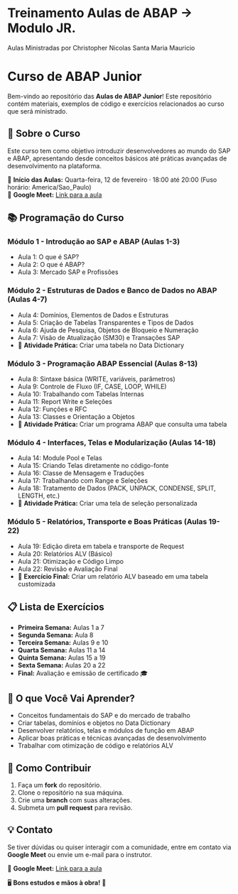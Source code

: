 # Treinamento Aulas de ABAP -> Modulo JR.
Aulas Ministradas por Christopher Nicolas Santa Maria Mauricio

# Curso de ABAP Junior

Bem-vindo ao repositório das **Aulas de ABAP Junior**! Este repositório contém materiais, exemplos de código e exercícios relacionados ao curso que será ministrado.

## 📌 Sobre o Curso
Este curso tem como objetivo introduzir desenvolvedores ao mundo do SAP e ABAP, apresentando desde conceitos básicos até práticas avançadas de desenvolvimento na plataforma.

📅 **Início das Aulas:** Quarta-feira, 12 de fevereiro · 18:00 até 20:00 (Fuso horário: America/Sao_Paulo)  
📌 **Google Meet:** [Link para a aula](https://meet.google.com/vgy-kaqt-ern)

## 📚 Programação do Curso

### **Módulo 1 - Introdução ao SAP e ABAP (Aulas 1-3)**
- Aula 1: O que é SAP?
- Aula 2: O que é ABAP?
- Aula 3: Mercado SAP e Profissões

### **Módulo 2 - Estruturas de Dados e Banco de Dados no ABAP (Aulas 4-7)**
- Aula 4: Domínios, Elementos de Dados e Estruturas
- Aula 5: Criação de Tabelas Transparentes e Tipos de Dados
- Aula 6: Ajuda de Pesquisa, Objetos de Bloqueio e Numeração
- Aula 7: Visão de Atualização (SM30) e Transações SAP
- 📝 **Atividade Prática:** Criar uma tabela no Data Dictionary

### **Módulo 3 - Programação ABAP Essencial (Aulas 8-13)**
- Aula 8: Sintaxe básica (WRITE, variáveis, parâmetros)
- Aula 9: Controle de Fluxo (IF, CASE, LOOP, WHILE)
- Aula 10: Trabalhando com Tabelas Internas
- Aula 11: Report Write e Seleções
- Aula 12: Funções e RFC
- Aula 13: Classes e Orientação a Objetos
- 📝 **Atividade Prática:** Criar um programa ABAP que consulta uma tabela

### **Módulo 4 - Interfaces, Telas e Modularização (Aulas 14-18)**
- Aula 14: Module Pool e Telas
- Aula 15: Criando Telas diretamente no código-fonte
- Aula 16: Classe de Mensagem e Traduções
- Aula 17: Trabalhando com Range e Seleções
- Aula 18: Tratamento de Dados (PACK, UNPACK, CONDENSE, SPLIT, LENGTH, etc.)
- 📝 **Atividade Prática:** Criar uma tela de seleção personalizada

### **Módulo 5 - Relatórios, Transporte e Boas Práticas (Aulas 19-22)**
- Aula 19: Edição direta em tabela e transporte de Request
- Aula 20: Relatórios ALV (Básico)
- Aula 21: Otimização e Código Limpo
- Aula 22: Revisão e Avaliação Final
- 📝 **Exercício Final:** Criar um relatório ALV baseado em uma tabela customizada

## 📋 Lista de Exercícios
- **Primeira Semana:** Aulas 1 a 7
- **Segunda Semana:** Aula 8
- **Terceira Semana:** Aulas 9 e 10
- **Quarta Semana:** Aulas 11 a 14
- **Quinta Semana:** Aulas 15 a 19
- **Sexta Semana:** Aulas 20 a 22
- **Final:** Avaliação e emissão de certificado 🎓

## 🎯 O que Você Vai Aprender?
- Conceitos fundamentais do SAP e do mercado de trabalho
- Criar tabelas, domínios e objetos no Data Dictionary
- Desenvolver relatórios, telas e módulos de função em ABAP
- Aplicar boas práticas e técnicas avançadas de desenvolvimento
- Trabalhar com otimização de código e relatórios ALV

## 🚀 Como Contribuir
1. Faça um **fork** do repositório.
2. Clone o repositório na sua máquina.
3. Crie uma **branch** com suas alterações.
4. Submeta um **pull request** para revisão.

## 💡 Contato
Se tiver dúvidas ou quiser interagir com a comunidade, entre em contato via **Google Meet** ou envie um e-mail para o instrutor.

📌 **Google Meet:** [Link para a aula](https://meet.google.com/vgy-kaqt-ern)

🖥️ **Bons estudos e mãos à obra!** 🚀
